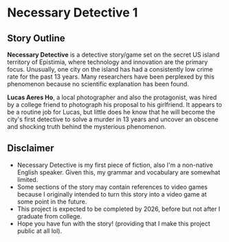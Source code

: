 # Necessary Detective 1

## Story Outline

**Necessary Detective** is a detective story/game set on the secret US island territory of Epistimia, where technology and innovation are the primary focus.
Unusually, one city on the island has had a consistently low crime rate for the past 13 years.
Many researchers have been perplexed by this phenomenon because no scientific explanation has been found.

**Lucas Aeres Ho**, a local photographer and also the protagonist, was hired by a college friend to photograph his proposal to his girlfriend.
It appears to be a routine job for Lucas, but little does he know that he will become the city's first detective to solve a murder in 13 years 
and uncover an obscene and shocking truth behind the mysterious phenomenon.

## Disclaimer

- Necessary Detective is my first piece of fiction, also I'm a non-native English speaker. Given this, my grammar and vocabulary are somewhat limited.
- Some sections of the story may contain references to video games because I originally intended to turn this story into a video game at some point in the future.
- This project is expected to be completed by 2026, before but not after I graduate from college.
- Hope you have fun with the story! (providing that I make this project public at all lol).

